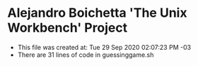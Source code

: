 # Alejandro Boichetta 'The Unix Workbench' Project #
* This file was created at: Tue 29 Sep 2020 02:07:23 PM -03
* There are 31 lines of code in guessinggame.sh
